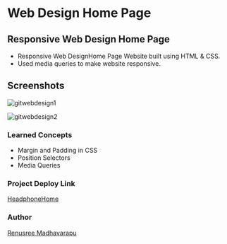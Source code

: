 # Web Design Home Page

## Responsive Web Design Home Page
 - Responsive Web DesignHome Page  Website built using HTML & CSS.
 - Used media queries to make website responsive. 

## Screenshots

![gitwebdesign1](https://user-images.githubusercontent.com/110158807/184398589-06b04f23-6e36-4b59-8145-3b761cf77e6c.png)


![gitwebdesign2](https://user-images.githubusercontent.com/110158807/184398548-155436e7-40ef-4afe-98b8-67dd2ec609fc.png)



### Learned Concepts
- Margin and Padding in CSS
- Position Selectors
- Media Queries

### Project Deploy Link
[HeadphoneHome](https://web-design-home-page.netlify.app/)

### Author
[Renusree Madhavarapu](https://github.com/RenusreeMadhavarapu)
